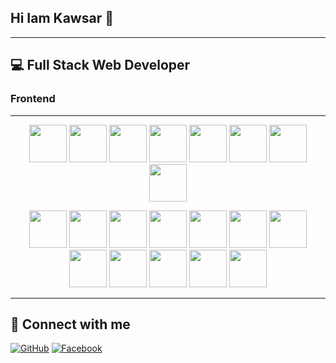 ## Hi Iam Kawsar 👋

---

## 💻 Full Stack Web Developer

### Frontend

---
<p align="center">
 <img src="https://cdn.jsdelivr.net/gh/devicons/devicon/icons/html5/html5-original.svg" width="60" height="60" />
  <img src="https://cdn.jsdelivr.net/gh/devicons/devicon/icons/css3/css3-original.svg" width="60" height="60" />
 <img src="https://cdn.jsdelivr.net/gh/devicons/devicon@latest/icons/bootstrap/bootstrap-original-wordmark.svg"  width="60" height="60" />
   <img src="https://cdn.jsdelivr.net/gh/devicons/devicon@latest/icons/tailwindcss/tailwindcss-original-wordmark.svg"  width="60" height="60" />
     <img src="https://cdn.jsdelivr.net/gh/devicons/devicon@latest/icons/javascript/javascript-original.svg" width="60" height="60" />
            <img src="https://cdn.jsdelivr.net/gh/devicons/devicon@latest/icons/react/react-original.svg" width="60" height="60"/>
  <img src="https://cdn.jsdelivr.net/gh/devicons/devicon@latest/icons/reactbootstrap/reactbootstrap-original.svg" width="60" height="60" />
            <img src="https://cdn.jsdelivr.net/gh/devicons/devicon@latest/icons/nextjs/nextjs-original.svg" width="60" height="60" />
</p>



<p align="center">
 
  <img src="https://cdn.jsdelivr.net/gh/devicons/devicon/icons/bootstrap/bootstrap-plain.svg" width="60" height="60" />
  <img src="https://cdn.jsdelivr.net/gh/devicons/devicon/icons/tailwindcss/tailwindcss-original.svg" width="60" height="60" />
  <img src="https://cdn.jsdelivr.net/gh/devicons/devicon/icons/javascript/javascript-original.svg" width="60" height="60" />
  <img src="https://cdn.jsdelivr.net/gh/devicons/devicon/icons/react/react-original.svg" width="60" height="60" />
  <img src="https://cdn.jsdelivr.net/gh/devicons/devicon/icons/nextjs/nextjs-original.svg" width="60" height="60" />
  <img src="https://cdn.jsdelivr.net/gh/devicons/devicon/icons/nodejs/nodejs-original.svg" width="60" height="60" />
  <img src="https://cdn.jsdelivr.net/gh/devicons/devicon/icons/express/express-original.svg" width="60" height="60" />
  <img src="https://cdn.jsdelivr.net/gh/devicons/devicon/icons/mongodb/mongodb-original.svg" width="60" height="60" />
  <img src="https://cdn.jsdelivr.net/gh/devicons/devicon/icons/amazonwebservices/amazonwebservices-original.svg" width="60" height="60" />
  <img src="https://cdn.jsdelivr.net/gh/devicons/devicon/icons/linux/linux-original.svg" width="60" height="60" />
  <img src="https://cdn.jsdelivr.net/gh/devicons/devicon/icons/vercel/vercel-original.svg" width="60" height="60" />
  <img src="https://cdn.jsdelivr.net/gh/devicons/devicon/icons/netlify/netlify-original.svg" width="60" height="60" />
</p>

---

## 🔗 Connect with me
[![GitHub](https://img.shields.io/badge/GitHub-100000?style=for-the-badge&logo=github)](https://github.com/kawsar9990)
[![Facebook](https://img.shields.io/badge/Facebook-1877F2?style=for-the-badge&logo=facebook)](https://facebook.com/kawsar9990)
